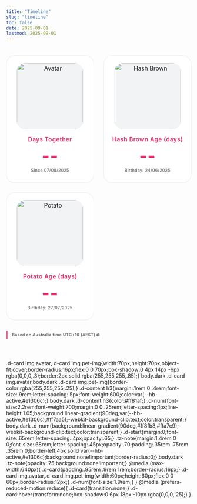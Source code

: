 ```yaml
---
title: "Timeline"
slug: "timeline"
toc: false
date: 2025-09-01
lastmod: 2025-09-01
---
```

<div class="days-page">
  <div class="days-grid">
    <div class="d-card d-couple tl-openable" data-key="couple" role="button" tabindex="0" aria-haspopup="dialog">
      <div class="d-media">
        <img class="avatar timeline-img" alt="Avatar" src="/images/timeline/f-avatar.webp">
      </div>
      <div class="d-body">
        <h3 data-i18n="coupleTitle">Days Together</h3>
        <p class="d-num" id="togetherDays">--</p>
        <p class="d-meta" data-i18n="since">Since 07/08/2025</p>
      </div>
    </div>
    <div class="d-card d-pet tl-openable" data-key="hash" role="button" tabindex="0" aria-haspopup="dialog">
      <div class="d-media">
        <img class="pet-img timeline-img" alt="Hash Brown" src="/images/timeline/hashbrown.webp">
      </div>
      <div class="d-body">
        <h3 data-i18n="hashTitle">Hash Brown Age (days)</h3>
        <p class="d-num" id="hashDays">--</p>
        <p class="d-meta" data-i18n="hashSince">Birthday: 24/06/2025</p>
      </div>
    </div>
    <div class="d-card d-pet tl-openable" data-key="potato" role="button" tabindex="0" aria-haspopup="dialog">
      <div class="d-media">
        <img class="pet-img timeline-img" alt="Potato" src="/images/timeline/potato.webp">
      </div>
      <div class="d-body">
        <h3 data-i18n="potatoTitle">Potato Age (days)</h3>
        <p class="d-num" id="potatoDays">--</p>
        <p class="d-meta" data-i18n="potatoSince">Birthday: 27/07/2025</p>
      </div>
    </div>
  </div>
  <div class="tz-line">
    <span class="tz-note" data-i18n="tzNote">Based on Australia time UTC+10 (AEST) ❄️</span>
  </div>
</div>

<style>
/* 與 zh-hant 完全一致的版面與裁切設定 */
:root{
  --tl-accent:var(--hb-active,#e1306c);
  --tl-img-size:180px;
  --tl-img-radius:22px;
  --tl-card-radius:24px;
  --tl-gap:1.65rem;
}
.days-page{max-width:1180px;margin:0 auto;padding:1.4rem 0 3rem;font-size:1rem;line-height:1.55;}
.days-grid{display:grid;grid-template-columns:repeat(3,1fr);gap:var(--tl-gap);}
@media (max-width:1020px){.days-grid{grid-template-columns:repeat(2,1fr);} }
@media (max-width:640px){.days-grid{grid-template-columns:1fr;gap:1.1rem;} :root{--tl-img-size:150px;} }
@media (max-width:420px){:root{--tl-img-size:132px;} }
.d-card{display:flex;flex-direction:column;align-items:center;text-align:center;padding:1.25rem 1.15rem 1.45rem;background:#fff;border:1px solid rgba(0,0,0,.08);border-radius:var(--tl-card-radius);box-shadow:0 2px 4px -2px rgba(0,0,0,.05);transition:transform .28s,border-color .25s,box-shadow .28s,background .25s;position:relative;}
body.dark .d-card{background:#26272b;border-color:rgba(255,255,255,.12);box-shadow:0 4px 10px -6px rgba(0,0,0,.55);}
.d-card:hover{transform:translateY(-6px);border-color:var(--tl-accent);box-shadow:0 10px 22px -10px rgba(0,0,0,.18);}
body.dark .d-card:hover{box-shadow:0 14px 34px -14px rgba(0,0,0,.65);}
.d-media{width:var(--tl-img-size);height:var(--tl-img-size);border-radius:var(--tl-img-radius);overflow:hidden;background:#f2f3f5;display:flex;justify-content:center;align-items:center;margin:0 0 .95rem;}
body.dark .d-media{background:#34363b;}
.d-media img{width:100%;height:100%;object-fit:cover;display:block;transition:transform .55s;}
.d-card:hover .d-media img{transform:scale(1.05);}
.d-body{max-width:420px;width:100%;display:flex;flex-direction:column;align-items:center;}
.d-body h3{margin:0 0 .55rem;font-size:1rem;font-weight:600;letter-spacing:.55px;color:var(--tl-accent);}
body.dark .d-body h3{color:#ff8fb7;}
.d-num{margin:0 0 .5rem;font-size:2.85rem;line-height:1.05;font-weight:800;letter-spacing:1.1px;color:var(--tl-accent);}
body.dark .d-num{color:#ff8fb7;}
.d-meta{margin:0;font-size:.7rem;letter-spacing:.45px;opacity:.68;font-weight:500;}
body.dark .d-meta{opacity:.76;}
.tz-line{margin:2.1rem 0 0;}
.tz-note{font-size:.68rem;letter-spacing:.5px;padding:.25rem 0 .25rem .75rem;border-left:4px solid var(--tl-accent);font-weight:600;background:none!important;opacity:.7;line-height:1.25;}
body.dark .tz-note{opacity:.78;}
@media (max-width:640px){
  .d-card{padding:1.1rem 1rem 1.25rem;}
  .d-body h3{font-size:.95rem;}
  .d-num{font-size:2.35rem;}
  .d-meta{font-size:.64rem;}
  .tz-note{font-size:.62rem;}
}
@media (prefers-reduced-motion:reduce){.d-card,.d-media img{transition:none!important;transform:none!important;}}
/* Modal 樣式與 zh-hant 同步 */
.tl-modal-backdrop{position:fixed;inset:0;background:rgba(0,0,0,.38);backdrop-filter:blur(4px);display:flex;align-items:flex-start;justify-content:center;padding:4.5vh 1rem 3vh;z-index:1200;opacity:0;pointer-events:none;transition:opacity .22s;}
.tl-modal-backdrop.open{opacity:1;pointer-events:auto;}
.tl-modal{width:100%;max-width:520px;background:#fff;border:1px solid rgba(0,0,0,.1);border-radius:22px;padding:1.35rem 1.35rem 1.55rem;box-shadow:0 18px 50px -16px rgba(0,0,0,.35);position:relative;display:flex;flex-direction:column;gap:.85rem;}
body.dark .tl-modal{background:#2c2d31;border-color:rgba(255,255,255,.14);box-shadow:0 22px 60px -20px rgba(0,0,0,.75);}
.tl-modal h2{margin:0;font-size:1.05rem;letter-spacing:.6px;font-weight:600;color:var(--tl-accent);}
body.dark .tl-modal h2{color:#ff8fb7;}
.tl-modal .tl-meta{font-size:.68rem;letter-spacing:.45px;opacity:.68;margin:-.25rem 0 .2rem;}
body.dark .tl-modal .tl-meta{opacity:.75;}
.tl-modal .tl-body{font-size:.85rem;line-height:1.55;color:#333;}
body.dark .tl-modal .tl-body{color:#d6d7da;}
.tl-modal .tl-body a{color:var(--tl-accent);font-weight:600;text-decoration:none;border-bottom:1px solid transparent;transition:color .18s,border-color .18s;}
.tl-modal .tl-body a:hover{border-color:var(--tl-accent);}
.tl-modal .tl-actions{margin-top:.4rem;display:flex;gap:.6rem;flex-wrap:wrap;}
.tl-btn{background:#f4f5f7;border:1px solid rgba(0,0,0,.12);padding:.55rem .85rem .58rem;font-size:.68rem;letter-spacing:.45px;line-height:1;border-radius:8px;font-weight:600;cursor:pointer;transition:background .2s,border-color .2s,color .2s;}
.tl-btn:hover{background:var(--tl-accent);color:#fff;border-color:var(--tl-accent);}
body.dark .tl-btn{background:#3a3c42;border-color:rgba(255,255,255,.18);color:#ddd;}
body.dark .tl-btn:hover{background:var(--tl-accent);color:#fff;border-color:var(--tl-accent);}
.tl-close{position:absolute;top:.55rem;right:.55rem;background:transparent;border:1px solid transparent;width:34px;height:34px;border-radius:10px;cursor:pointer;font-size:.9rem;font-weight:600;color:#666;display:flex;align-items:center;justify-content:center;transition:background .2s,color .2s;}
.tl-close:hover{background:rgba(0,0,0,.06);color:#222;}
body.dark .tl-close{color:#bbb;}
body.dark .tl-close:hover{background:rgba(255,255,255,.12);color:#fff;}
.tl-openable{cursor:pointer;}
.tl-openable:focus-visible{outline:2px solid var(--tl-accent);outline-offset:3px;}
@media (max-width:560px){.tl-modal{padding:1.15rem 1.05rem 1.3rem;border-radius:20px;}.tl-modal h2{font-size:1rem;}}
@media (prefers-reduced-motion:reduce){.tl-modal-backdrop{transition:none!important;}}
</style>

<script>
/* 同 zh-hant：日數 + Modal (英語字典在此) */
(function(){
  const lang=(document.documentElement.lang||'').toLowerCase();
  const t={
    zh:{coupleTitle:'我們在一起的天數',since:'自 07/08/2025 起',hashTitle:'薯餅天數歲數',hashSince:'生日：24/06/2025',potatoTitle:'馬鈴薯天數歲數',potatoSince:'生日：27/07/2025',tzNote:'根據澳洲時間 UTC+10 (AEST) ❄️',more:'更多',viewAbout:'查看 About',close:'關閉',
      cards:{couple:{head:'關係',meta:'起始日 07/08/2025',body:'我們生活在不同地點（澳洲 / 台灣），都是泛性戀 🩷💛🩵。更多於 <a href="/zh-hant/about/">關於我</a>。',link:'/zh-hant/about/'},
             hash:{head:'薯餅（Hash Brown）',meta:'生日 24/06/2025',body:'純種泰迪天竺鼠，名字靈感 <a href="https://mcdonalds.com.hk/product/hash-browns/" target="_blank" rel="noopener">麥當勞脆薯餅</a>。詳見 <a href="/zh-hant/about/">關於我</a>。',link:'/zh-hant/about/'},
             potato:{head:'馬鈴薯（Potato）',meta:'生日 27/07/2025',body:'純種泰迪天竺鼠。與薯餅一同成長。詳見 <a href="/zh-hant/about/">關於我</a>。',link:'/zh-hant/about/'}}},
    en:{coupleTitle:'Days Together',since:'Since 07/08/2025',hashTitle:'Hash Brown Age (days)',hashSince:'Birthday: 24/06/2025',potatoTitle:'Potato Age (days)',potatoSince:'Birthday: 27/07/2025',tzNote:'Based on Australia time UTC+10 (AEST) ❄️',more:'More',viewAbout:'View About',close:'Close',
      cards:{couple:{head:'Relationship',meta:'Started 07/08/2025',body:'Pansexual couple (Australia / Taiwan). More on the <a href="/about/">About page</a>.',link:'/about/'},
             hash:{head:'Hash Brown',meta:'Birthday 24/06/2025',body:'Purebred Teddy guinea pig. Name idea from <a href="https://mcdonalds.com.hk/en/product/hash-browns/" target="_blank" rel="noopener">McDonald’s Hash Browns</a>. See <a href="/about/">About page</a>.',link:'/about/'},
             potato:{head:'Potato',meta:'Birthday 27/07/2025',body:'Purebred Teddy guinea pig. Growing with Hash Brown. See <a href="/about/">About page</a>.',link:'/about/'}}}
  };
  const dict=lang.startsWith('zh')?t.zh:t.en;
  document.querySelectorAll('[data-i18n]').forEach(el=>{const k=el.getAttribute('data-i18n');if(dict[k])el.textContent=dict[k];});

  const TZ_OFFSET_H=10,MS_DAY=86400000;
  const parseDMY=s=>{const[a,b,c]=s.split('/').map(Number);return{d:a,m:b,y:c};};
  const makeAEST=(y,m,d)=>new Date(Date.UTC(y,m-1,d,10,0,0));
  const inclusiveDays=start=>{
    const {d,m,y}=parseDMY(start);
    const startDate=makeAEST(y,m,d);
    const nowAEST=new Date(Date.now()+TZ_OFFSET_H*3600*1000);
    const todayAEST=makeAEST(nowAEST.getUTCFullYear(),nowAEST.getUTCMonth()+1,nowAEST.getUTCDate());
    return Math.floor((todayAEST-startDate)/MS_DAY)+1;
  };
  ['togetherDays:07/08/2025','hashDays:24/06/2025','potatoDays:27/07/2025'].forEach(pair=>{
    const [id,date]=pair.split(':');const el=document.getElementById(id);if(el)el.textContent=inclusiveDays(date).toLocaleString();
  });

  /* Modal */
  let backdrop=null,modal=null,lastFocus=null;
  const build=()=>{
    if(backdrop)return;
    backdrop=document.createElement('div');
    backdrop.className='tl-modal-backdrop';
    backdrop.innerHTML=`<div class="tl-modal" role="dialog" aria-modal="true" aria-labelledby="tlModalTitle">
      <button class="tl-close" type="button" aria-label="${dict.close}">✕</button>
      <h2 id="tlModalTitle"></h2>
      <p class="tl-meta"></p>
      <div class="tl-body"></div>
      <div class="tl-actions">
        <a class="tl-btn tl-about" href="#" target="_self" rel="noopener">${dict.viewAbout}</a>
        <button type="button" class="tl-btn tl-close-btn">${dict.close}</button>
      </div></div>`;
    document.body.appendChild(backdrop);
    modal=backdrop.querySelector('.tl-modal');
    backdrop.addEventListener('click',e=>{if(e.target===backdrop)close();});
    backdrop.querySelectorAll('.tl-close,.tl-close-btn').forEach(b=>b.addEventListener('click',close));
    document.addEventListener('keydown',e=>{
      if(e.key==='Escape')close();
      if(e.key==='Tab'&&backdrop.classList.contains('open'))trap(e);
    });
  };
  const open=key=>{
    build();
    const data=dict.cards[key];if(!data)return;
    lastFocus=document.activeElement;
    modal.querySelector('#tlModalTitle').innerHTML=data.head;
    modal.querySelector('.tl-meta').textContent=data.meta;
    modal.querySelector('.tl-body').innerHTML=data.body;
    modal.querySelector('.tl-about').href=data.link;
    backdrop.classList.add('open');
    setTimeout(()=>modal.querySelector('.tl-close').focus(),10);
  };
  const close=()=>{
    if(!backdrop)return;
    backdrop.classList.remove('open');
    if(lastFocus&&lastFocus.focus)lastFocus.focus();
  };
  const trap=e=>{
    const f=modal.querySelectorAll('a[href],button:not([disabled])');
    if(!f.length)return;
    const first=f[0],last=f[f.length-1];
    if(e.shiftKey&&document.activeElement===first){e.preventDefault();last.focus();}
    else if(!e.shiftKey&&document.activeElement===last){e.preventDefault();first.focus();}
  };
  document.querySelectorAll('.tl-openable').forEach(card=>{
    card.addEventListener('click',()=>open(card.dataset.key));
    card.addEventListener('keydown',e=>{
      if(e.key==='Enter'||e.key===' '){e.preventDefault();open(card.dataset.key);}
    });
  });
})();
</script>
<!-- Images: /static/images/timeline/f-avatar.webp hashbrown.webp potato.webp -->
.d-card img.avatar,.d-card img.pet-img{width:70px;height:70px;object-fit:cover;border-radius:16px;flex:0 0 70px;box-shadow:0 4px 14px -6px rgba(0,0,0,.3);border:2px solid rgba(255,255,255,.85);}
body.dark .d-card img.avatar,body.dark .d-card img.pet-img{border-color:rgba(255,255,255,.25);}
.d-content h3{margin:.1rem 0 .4rem;font-size:.9rem;letter-spacing:.5px;font-weight:600;color:var(--hb-active,#e1306c);}
body.dark .d-content h3{color:#ff81af;}
.d-num{font-size:2.2rem;font-weight:700;margin:0 0 .25rem;letter-spacing:1px;line-height:1.05;background:linear-gradient(90deg,var(--hb-active,#e1306c),#ff7aa5);-webkit-background-clip:text;color:transparent;}
body.dark .d-num{background:linear-gradient(90deg,#ff8fb8,#ffa7c9);-webkit-background-clip:text;color:transparent;}
.d-start{margin:0;font-size:.65rem;letter-spacing:.4px;opacity:.65;}
.tz-note{margin:1.4rem 0 0;font-size:.68rem;letter-spacing:.45px;opacity:.70;padding:.35rem .75rem .35rem 0;border-left:4px solid var(--hb-active,#e1306c);background:none!important;border-radius:0;}
body.dark .tz-note{opacity:.75;background:none!important;}
@media (max-width:640px){
  .d-card{padding:.95rem .9rem 1rem;border-radius:16px;}
  .d-card img.avatar,.d-card img.pet-img{width:60px;height:60px;flex:0 0 60px;border-radius:12px;}
  .d-num{font-size:1.9rem;}
}
@media (prefers-reduced-motion:reduce){
  .d-card{transition:none;}
  .d-card:hover{transform:none;box-shadow:0 6px 18px -10px rgba(0,0,0,.25);}
}
</style>

<script>
/* === Multilingual & AEST Inclusive Day Counters === */
(function(){
  const lang=(document.documentElement.lang||'').toLowerCase();
  const t={
    zh:{coupleTitle:'我們在一起的天數',since:'自 07/08/2025 起',hashTitle:'薯餅天數歲數',hashSince:'生日：24/06/2025',potatoTitle:'馬鈴薯天數歲數',potatoSince:'生日：27/07/2025',tzNote:'根據澳洲時間 UTC+10 (AEST) ❄️'},
    en:{coupleTitle:'Days Together',since:'Since 07/08/2025',hashTitle:'Hash Brown Age (days)',hashSince:'Birthday: 24/06/2025',potatoTitle:'Potato Age (days)',potatoSince:'Birthday: 27/07/2025',tzNote:'Based on Australia time UTC+10 (AEST) ❄️'}
  };
  const dict=lang.startsWith('zh')?t.zh:t.en;
  document.querySelectorAll('[data-i18n]').forEach(el=>{
    const k=el.getAttribute('data-i18n'); if(dict[k]) el.textContent=dict[k];
  });

  // AEST 計算（UTC+10，忽略夏令時間）
  const AEST_OFFSET_HOURS = 10;
  const MS_DAY = 86400000;
  const parseDMY = (str)=> {
    const [d,m,y]=str.split('/').map(Number);
    return {d,m,y};
  };
  const makeAESTDate = (y,m,d)=>{
    // 以 UTC 基準 +10h，再取該 AEST 日的 UTC 中午避免時差邊界
    return new Date(Date.UTC(y,m-1,d,10,0,0));
  };
  const inclusiveDays = (startStr)=>{
    const {d,m,y}=parseDMY(startStr);
    const start = makeAESTDate(y,m,d);
    const nowUTC = Date.now();
    const nowAEST = new Date(nowUTC + AEST_OFFSET_HOURS*3600*1000);
    const todayAEST = makeAESTDate(nowAEST.getUTCFullYear(), nowAEST.getUTCMonth()+1, nowAEST.getUTCDate());
    return Math.floor((todayAEST - start)/MS_DAY)+1;
  };
  const setNum=(id,dateStr)=>{
    const el=document.getElementById(id);
    if(el) el.textContent=inclusiveDays(dateStr).toLocaleString();
  };
  setNum('togetherDays','07/08/2025');
  setNum('hashDays','24/06/2025');
  setNum('potatoDays','27/07/2025');
})();
</script>
